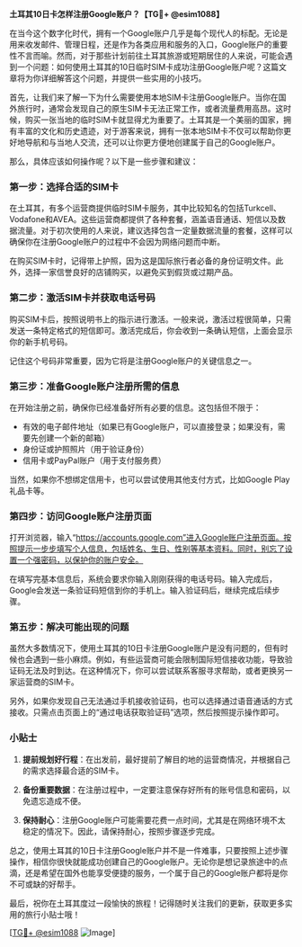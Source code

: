 **土耳其10日卡怎样注册Google账户？【TG💪+ @esim1088】**

在当今这个数字化时代，拥有一个Google账户几乎是每个现代人的标配。无论是用来收发邮件、管理日程，还是作为各类应用和服务的入口，Google账户的重要性不言而喻。然而，对于那些计划前往土耳其旅游或短期居住的人来说，可能会遇到一个问题：如何使用土耳其的10日临时SIM卡成功注册Google账户呢？这篇文章将为你详细解答这个问题，并提供一些实用的小技巧。

首先，让我们来了解一下为什么需要使用本地SIM卡注册Google账户。当你在国外旅行时，通常会发现自己的原生SIM卡无法正常工作，或者流量费用高昂。这时候，购买一张当地的临时SIM卡就显得尤为重要了。土耳其是一个美丽的国家，拥有丰富的文化和历史遗迹，对于游客来说，拥有一张本地SIM卡不仅可以帮助你更好地导航和与当地人交流，还可以让你更方便地创建属于自己的Google账户。

那么，具体应该如何操作呢？以下是一些步骤和建议：

### 第一步：选择合适的SIM卡

在土耳其，有多个运营商提供临时SIM卡服务，其中比较知名的包括Turkcell、Vodafone和AVEA。这些运营商都提供了各种套餐，涵盖语音通话、短信以及数据流量。对于初次使用的人来说，建议选择包含一定量数据流量的套餐，这样可以确保你在注册Google账户的过程中不会因为网络问题而中断。

在购买SIM卡时，记得带上护照，因为这是国际旅行者必备的身份证明文件。此外，选择一家信誉良好的店铺购买，以避免买到假货或过期产品。

### 第二步：激活SIM卡并获取电话号码

购买SIM卡后，按照说明书上的指示进行激活。一般来说，激活过程很简单，只需发送一条特定格式的短信即可。激活完成后，你会收到一条确认短信，上面会显示你的新手机号码。

记住这个号码非常重要，因为它将是注册Google账户的关键信息之一。

### 第三步：准备Google账户注册所需的信息

在开始注册之前，确保你已经准备好所有必要的信息。这包括但不限于：

- 有效的电子邮件地址（如果已有Google账户，可以直接登录；如果没有，需要先创建一个新的邮箱）
- 身份证或护照照片（用于验证身份）
- 信用卡或PayPal账户（用于支付服务费）

当然，如果你不想绑定信用卡，也可以尝试使用其他支付方式，比如Google Play礼品卡等。

### 第四步：访问Google账户注册页面

打开浏览器，输入“https://accounts.google.com”进入Google账户注册页面。按照提示一步步填写个人信息，包括姓名、生日、性别等基本资料。同时，别忘了设置一个强密码，以保护你的账户安全。

在填写完基本信息后，系统会要求你输入刚刚获得的电话号码。输入完成后，Google会发送一条验证码短信到你的手机上。输入验证码后，继续完成后续步骤。

### 第五步：解决可能出现的问题

虽然大多数情况下，使用土耳其的10日卡注册Google账户是没有问题的，但有时候也会遇到一些小麻烦。例如，有些运营商可能会限制国际短信接收功能，导致验证码无法及时到达。在这种情况下，你可以尝试联系客服寻求帮助，或者更换另一家运营商的SIM卡。

另外，如果你发现自己无法通过手机接收验证码，也可以选择通过语音通话的方式接收。只需点击页面上的“通过电话获取验证码”选项，然后按照提示操作即可。

### 小贴士

1. **提前规划好行程**：在出发前，最好提前了解目的地的运营商情况，并根据自己的需求选择最合适的SIM卡。
   
2. **备份重要数据**：在注册过程中，一定要注意保存好所有的账号信息和密码，以免遗忘造成不便。

3. **保持耐心**：注册Google账户可能需要花费一点时间，尤其是在网络环境不太稳定的情况下。因此，请保持耐心，按照步骤逐步完成。

总之，使用土耳其的10日卡注册Google账户并不是一件难事，只要按照上述步骤操作，相信你很快就能成功创建自己的Google账户。无论你是想记录旅途中的点滴，还是希望在国外也能享受便捷的服务，一个属于自己的Google账户都将是你不可或缺的好帮手。

最后，祝你在土耳其度过一段愉快的旅程！记得随时关注我们的更新，获取更多实用的旅行小贴士哦！

[[TG💪+ @esim1088](https://t.me/s/esim1088) ![Image](https://i.postimg.cc/4NQfJmqS/Snipaste-2025-05-13-00-14-12.png)]